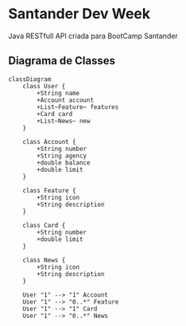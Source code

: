 # Santander Dev Week
Java RESTfull API criada para BootCamp Santander

## Diagrama de Classes

```mermad
classDiagram
    class User {
        +String name
        +Account account
        +List~Feature~ features
        +Card card
        +List~News~ new
    }

    class Account {
        +String number
        +String agency
        +double balance
        +double limit
    }

    class Feature {
        +String icon
        +String description
    }

    class Card {
        +String number
        +double limit
    }

    class News {
        +String icon
        +String description
    }

    User "1" --> "1" Account
    User "1" --> "0..*" Feature
    User "1" --> "1" Card
    User "1" --> "0..*" News
```
